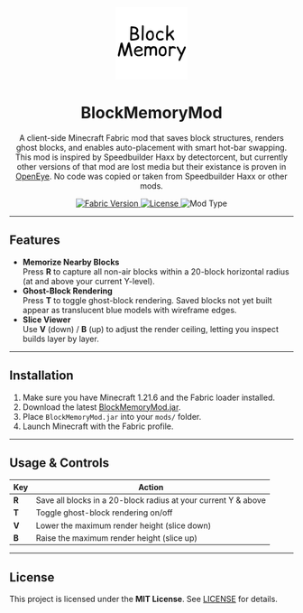 <p align="center">
  <img src="https://github.com/Nooded/BlockMemory/raw/master/src/main/resources/assets/blockmemory/icon.png" width="128" alt="BlockMemoryMod Icon"/>
</p>

<h1 align="center">BlockMemoryMod</h1>

<p align="center">
  A client-side Minecraft Fabric mod that saves block structures, renders ghost blocks, and enables auto-placement with smart hot-bar swapping.<br>
  This mod is inspired by Speedbuilder Haxx by detectorcent, but currently other versions of that mod are lost media but their existance is proven in <a target="_blank" rel="noopener noreferrer" href="https://openeye.openmods.info/mod/speedbuilderhaxx">OpenEye</a>.
No code was copied or taken from Speedbuilder Haxx or other mods.
</p>

<p align="center">
  <a href="https://fabricmc.net/">
    <img alt="Fabric Version" src="https://img.shields.io/badge/Fabric-1.21.6-brightgreen.svg" />
  </a>
  <a href="LICENSE">
    <img alt="License" src="https://img.shields.io/badge/license-MIT-blue.svg" />
  </a>
  <img alt="Mod Type" src="https://img.shields.io/badge/client--side-only-blueviolet" />
</p>

<hr>




## Features

- **Memorize Nearby Blocks**  
  Press **R** to capture all non-air blocks within a 20-block horizontal radius (at and above your current Y-level).  
- **Ghost-Block Rendering**  
  Press **T** to toggle ghost-block rendering. Saved blocks not yet built appear as translucent blue models with wireframe edges.  
- **Slice Viewer**  
  Use **V** (down) / **B** (up) to adjust the render ceiling, letting you inspect builds layer by layer. 

---

## Installation

1. Make sure you have Minecraft 1.21.6 and the Fabric loader installed.  
2. Download the latest [BlockMemoryMod.jar](https://github.com/YourRepo/BlockMemoryMod/releases).  
3. Place `BlockMemoryMod.jar` into your `mods/` folder.  
4. Launch Minecraft with the Fabric profile.

---

## Usage & Controls

| Key             | Action                                                             |
| --------------- | ------------------------------------------------------------------ |
| **R**           | Save all blocks in a 20-block radius at your current Y & above     |
| **T**           | Toggle ghost-block rendering on/off                                |
| **V**           | Lower the maximum render height (slice down)                       |
| **B**           | Raise the maximum render height (slice up)                         |

---

## License

This project is licensed under the **MIT License**. See [LICENSE](LICENSE) for details.
